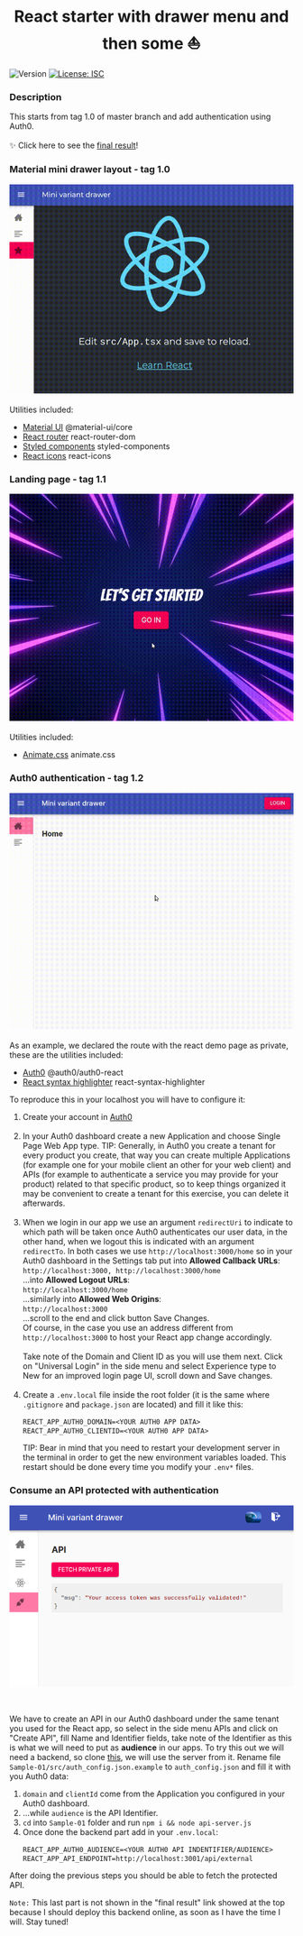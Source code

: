 <h1 align="center">React starter with drawer menu and then some ⛵</h1>
<p>
  <img alt="Version" src="https://img.shields.io/badge/version-1.0.0-blue.svg?cacheSeconds=2592000" />
  <a href="#" target="_blank">
    <img alt="License: ISC" src="https://img.shields.io/badge/License-ISC-yellow.svg" />
  </a>
</p>

### Description

This starts from tag 1.0 of master branch and add authentication using Auth0.<br /><br />
✨ Click here to see the [final result](https://5f748aec52240000077adc09--react-starter-s4nt14go.netlify.app)! 
### Material mini drawer layout - tag 1.0<br />
![tag 1.0](./showcase/tag1.gif)<br /><br />
Utilities included:
* [Material UI](https://material-ui.com) @material-ui/core
* [React router](https://reactrouter.com/web) react-router-dom
* [Styled components](https://styled-components.com) styled-components
* [React icons](https://react-icons.netlify.com) react-icons

### Landing page - tag 1.1<br />
![tag 1.1](./showcase/tag1.1.gif)<br /><br />
Utilities included:
* [Animate.css](https://animate.style) animate.css

### Auth0 authentication - tag 1.2<br />
![final](./showcase/final.gif)<br /><br />
As an example, we declared the route with the react demo page as private, these are the utilities included:
* [Auth0](https://auth0.com) @auth0/auth0-react
* [React syntax highlighter](https://github.com/react-syntax-highlighter/react-syntax-highlighter) react-syntax-highlighter

To reproduce this in your localhost you will have to configure it:
1. Create your account in [Auth0](https://auth0.com)<br /><br />
1. In your Auth0 dashboard create a new Application and choose Single Page Web App type. TIP: Generally, in Auth0 you create a tenant for every product you create, that way you can create multiple Applications (for example one for your mobile client an other for your web client) and APIs (for example to authenticate a service you may provide for your product) related to that specific product, so to keep things organized it may be convenient to create a tenant for this exercise, you can delete it afterwards.<br /><br />
1. When we login in our app we use an argument `redirectUri` to indicate to which path will be taken once Auth0 authenticates our user data, in the other hand, 
when we logout this is indicated with an argument `redirectTo`. In both cases we use `http://localhost:3000/home` so in your Auth0 dashboard in the Settings tab put into **Allowed Callback URLs**:<br />
 `http://localhost:3000, http://localhost:3000/home`<br />
 ...into **Allowed Logout URLs**:<br />
 `http://localhost:3000/home`<br />
 ...similarly into **Allowed Web Origins**:<br /> 
  `http://localhost:3000`<br />
  ...scroll to the end and click button Save Changes.<br />
Of course, in the case you use an address different from `http://localhost:3000` to host your React app change accordingly.<br />  
Take note of the Domain and Client ID as you will use them next. Click on "Universal Login" in the side menu and select Experience type to New for an improved login page UI, scroll down and Save changes.<br /><br />
1. Create a `.env.local` file inside the root folder (it is the same where `.gitignore` and `package.json` are located) and fill it like this:<br/>
    ```shell script
    REACT_APP_AUTH0_DOMAIN=<YOUR AUTH0 APP DATA>
    REACT_APP_AUTH0_CLIENTID=<YOUR AUTH0 APP DATA>
    ```
    TIP: Bear in mind that you need to restart your development server in the terminal in order to get the new environment variables loaded. This restart should be done every time you modify your `.env*` files.

### Consume an API protected with authentication<br />
<p align="center">
  <img src="./showcase/protectedApi.png" alt="Protected API" />
</p><br />

We have to create an API in our Auth0 dashboard under the same tenant you used for the React app, so select in the side menu APIs and click on "Create API", fill Name and Identifier fields, take note of the Identifier as this is what we will need to put as **audience** in our apps.
To try this out we will need a backend, so clone [this](https://github.com/auth0-samples/auth0-react-samples), we will use the server from it. Rename file `Sample-01/src/auth_config.json.example` to `auth_config.json` and fill it with you Auth0 data:
1.  `domain` and `clientId` come from the Application you configured in your Auth0 dashboard.
1. ...while `audience` is the API Identifier.
1. `cd` into `Sample-01` folder and run `npm i && node api-server.js`
1. Once done the backend part add in your `.env.local`:
    ```shell script
    REACT_APP_AUTH0_AUDIENCE=<YOUR AUTH0 API INDENTIFIER/AUDIENCE>
    REACT_APP_API_ENDPOINT=http://localhost:3001/api/external
    ```
   
After doing the previous steps you should be able to fetch the protected API.

`Note:` This last part is not shown in the "final result" link showed at the top because I should deploy this backend online, as soon as I have the time I will. Stay tuned!   
